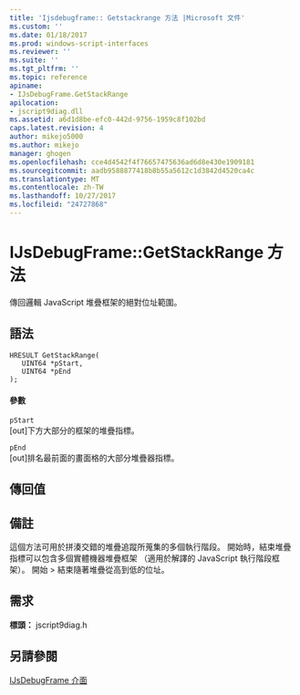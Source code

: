 ```yaml
---
title: 'Ijsdebugframe:: Getstackrange 方法 |Microsoft 文件'
ms.custom: ''
ms.date: 01/18/2017
ms.prod: windows-script-interfaces
ms.reviewer: ''
ms.suite: ''
ms.tgt_pltfrm: ''
ms.topic: reference
apiname:
- IJsDebugFrame.GetStackRange
apilocation:
- jscript9diag.dll
ms.assetid: a6d1d8be-efc0-442d-9756-1959c8f102bd
caps.latest.revision: 4
author: mikejo5000
ms.author: mikejo
manager: ghogen
ms.openlocfilehash: cce4d4542f4f76657475636ad6d8e430e1909181
ms.sourcegitcommit: aadb9588877418b8b55a5612c1d3842d4520ca4c
ms.translationtype: MT
ms.contentlocale: zh-TW
ms.lasthandoff: 10/27/2017
ms.locfileid: "24727868"
---
```

# <a name="ijsdebugframegetstackrange-method"></a>IJsDebugFrame::GetStackRange 方法
傳回邏輯 JavaScript 堆疊框架的絕對位址範圍。  
  
## <a name="syntax"></a>語法  
  
```  
HRESULT GetStackRange(  
   UINT64 *pStart,  
   UINT64 *pEnd  
);  
```  
  
#### <a name="parameters"></a>參數  
 `pStart`  
 [out]下方大部分的框架的堆疊指標。  
  
 `pEnd`  
 [out]排名最前面的畫面格的大部分堆疊器指標。  
  
## <a name="return-value"></a>傳回值  
  
## <a name="remarks"></a>備註  
 這個方法可用於拼湊交錯的堆疊追蹤所蒐集的多個執行階段。 開始時，結束堆疊指標可以包含多個實體機器堆疊框架 （適用於解譯的 JavaScript 執行階段框架）。 開始 > 結束隨著堆疊從高到低的位址。  
  
## <a name="requirements"></a>需求  
 **標頭：** jscript9diag.h  
  
## <a name="see-also"></a>另請參閱  
 [IJsDebugFrame 介面](../../winscript/reference/ijsdebugframe-interface.md)